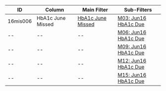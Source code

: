 ID | Column | Main Filter | Sub-Filters | 
-- | ------ | -------| -----------|
16mis006| HbA1c June Missed | [HbA1c June Missed](https://github.com/Edward-Yao31/Salud-Y-Vida-Report/blob/master/main-filters/missed/HbA1c%20June%20Missed) | [M03: Jun16 HbA1c Due](https://github.com/Edward-Yao31/Salud-Y-Vida-Report/blob/master/sub-filters/missed/M03:%20Jun16%20HbA1c%20Due)| 
-- |-- |-- |[M06: Jun16 HbA1c Due](https://github.com/Edward-Yao31/Salud-Y-Vida-Report/blob/master/sub-filters/missed/M06:%20Jun16%20HbA1c%20Due)|
-- |-- |-- |[M09: Jun16 HbA1c Due](https://github.com/Edward-Yao31/Salud-Y-Vida-Report/blob/master/sub-filters/missed/M09:%20Jun16%20HbA1c%20Due)| 
-- |-- |-- |[M12: Jun16 HbA1c Due](https://github.com/Edward-Yao31/Salud-Y-Vida-Report/blob/master/sub-filters/missed/M12:%20Jun16%20HbA1c%20Due)|
-- |-- |-- |[M15: Jun16 HbA1c Due](https://github.com/Edward-Yao31/Salud-Y-Vida-Report/blob/master/sub-filters/missed/M15:%20Jun16%20HbA1c%20Due)|
